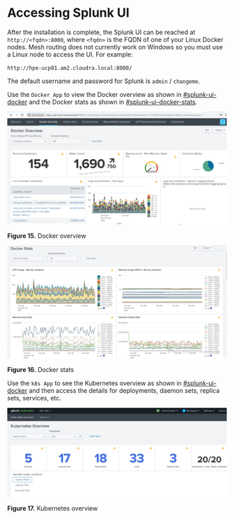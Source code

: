 # Accessing Splunk UI

After the installation is complete, the Splunk UI can be reached at `http://<fqdn>:8000`, where `<fqdn>` is the FQDN of one of your Linux Docker nodes. Mesh routing does not currently work on Windows so you must use a Linux node to access the UI. For example:

```
http://hpe-ucp01.am2.cloudra.local:8000/
```

The default username and password for Splunk is `admin` / `changeme`.

Use the `Docker App` to view the Docker overview as shown in [\#splunk-ui-docker](#splunk-ui-docker) and the Docker stats as shown in [\#splunk-ui-docker-stats](#splunk-ui-docker-stats).

![ "Docker overview"][media-splunk-ui-docker-png]

**Figure 15.** Docker overview

![ "Docker stats"][media-splunk-ui-docker-stats-png]

**Figure 16.** Docker stats

Use the `k8s App` to see the Kubernetes overview as shown in [\#splunk-ui-docker](#splunk-ui-docker) and then access the details for deployments, daemon sets, replica sets, services, etc.

![ "Kubernetes overview"][media-splunk-k8s-overview-png]

**Figure 17.** Kubernetes overview

[media-splunk-ui-docker-png]:<../media/splunk-ui-docker.png> "Figure 15. Docker overview"
[media-splunk-ui-docker-stats-png]:<../media/splunk-ui-docker-stats.png> "Figure 16. Docker stats"
[media-splunk-k8s-overview-png]:<../media/splunk-k8s-overview.png> "Figure 17. Kubernetes overview"